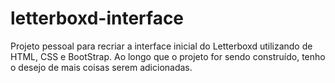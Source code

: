 # letterboxd-interface
Projeto pessoal para recriar a interface inicial do Letterboxd utilizando de HTML, CSS e BootStrap. Ao longo que o projeto for sendo construído, tenho o desejo de mais coisas serem adicionadas.
